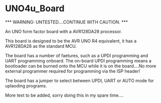 # UNO4u_Board
*** WARNING: UNTESTED....CONTINUE WITH CAUTION. ***

An UNO form factor board with a AVR128DA28 processor.

This board is designed to be the AVR UNO R4 equivalent, it has a AVR128DA28 as the standard MCU.

The board has a number of faetures, such as a UPDI programming and UART programming onboard.
The on-board UPDI programming means a bootloader can be burned onto the MCU while it is on the board....No more external programmer required for programming via the ISP header!

The board has a jumper to select between UPDI, UART or AUTO mode for uplaoding programs. 

More text to be added, sorry doing this in my spare time....

